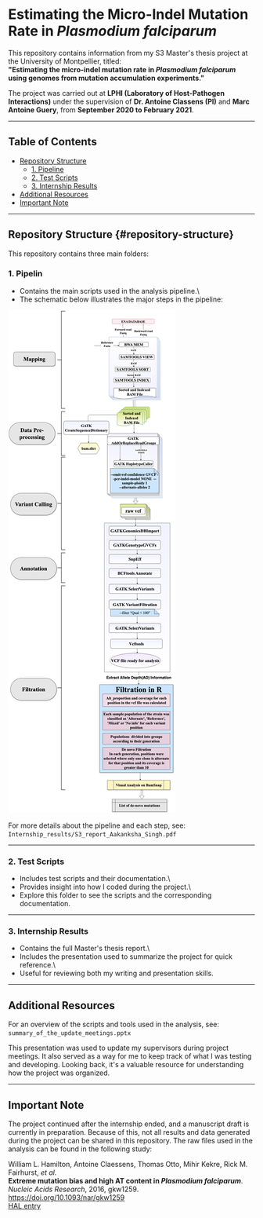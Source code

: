 # Estimating the Micro-Indel Mutation Rate in *Plasmodium falciparum*

This repository contains information from my S3 Master's thesis project at the University of Montpellier, titled:\
**"Estimating the micro-indel mutation rate in *Plasmodium falciparum* using genomes from mutation accumulation experiments."**

The project was carried out at **LPHI (Laboratory of Host-Pathogen Interactions)** under the supervision of **Dr. Antoine Classens (PI)** and **Marc Antoine Guery**, from **September 2020 to February 2021**.

------------------------------------------------------------------------

## Table of Contents

-   [Repository Structure](#repository-structure)
    -   [1. Pipeline](#1_pipeline)
    -   [2. Test Scripts](#2_test_scripts)
    -   [3. Internship Results](#3_internship_results)
-   [Additional Resources](#additional_resources)
-   [Important Note](#important_note)

------------------------------------------------------------------------

## Repository Structure {#repository-structure}

This repository contains three main folders:

### 1. Pipelin

-   Contains the main scripts used in the analysis pipeline.\
-   The schematic below illustrates the major steps in the pipeline:

![Pipeline schematic](pipeline_schematic.png)

For more details about the pipeline and each step, see:\
`Internship_results/S3_report_Aakanksha_Singh.pdf`

------------------------------------------------------------------------

### 2. Test Scripts

-   Includes test scripts and their documentation.\
-   Provides insight into how I coded during the project.\
-   Explore this folder to see the scripts and the corresponding documentation.

------------------------------------------------------------------------

### 3. Internship Results

-   Contains the full Master's thesis report.\
-   Includes the presentation used to summarize the project for quick reference.\
-   Useful for reviewing both my writing and presentation skills.

------------------------------------------------------------------------

## Additional Resources

For an overview of the scripts and tools used in the analysis, see:\
`summary_of_the_update_meetings.pptx`

This presentation was used to update my supervisors during project meetings. It also served as a way for me to keep track of what I was testing and developing. Looking back, it's a valuable resource for understanding how the project was organized.

------------------------------------------------------------------------

## Important Note

The project continued after the internship ended, and a manuscript draft is currently in preparation. Because of this, not all results and data generated during the project can be shared in this repository. The raw files used in the analysis can be found in the following study:

William L. Hamilton, Antoine Claessens, Thomas Otto, Mihir Kekre, Rick M. Fairhurst, *et al.*\
**Extreme mutation bias and high AT content in *Plasmodium falciparum***.\
*Nucleic Acids Research*, 2016, gkw1259.\
<https://doi.org/10.1093/nar/gkw1259>\
[HAL entry](https://hal.science/hal-01989279)
